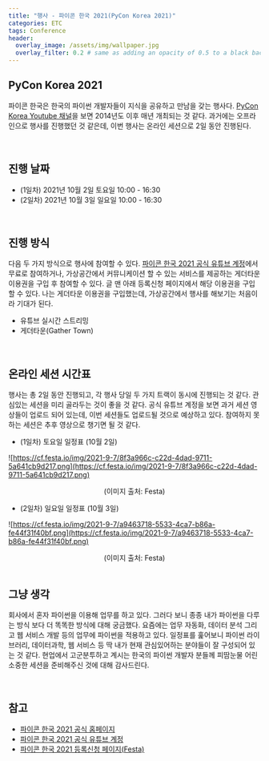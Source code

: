 ```yaml
---
title: "행사 - 파이콘 한국 2021(PyCon Korea 2021)"
categories: ETC
tags: Conference
header:
  overlay_image: /assets/img/wallpaper.jpg
  overlay_filter: 0.2 # same as adding an opacity of 0.5 to a black background
---
```


## PyCon Korea 2021

파이콘 한국은 한국의 파이썬 개발자들이 지식을 공유하고 만남을 갖는 행사다. [PyCon Korea Youtube 채널](https://www.youtube.com/c/PyConKRtube/playlists)을 보면 2014년도 이후 매년 개최되는 것 같다. 과거에는 오프라인으로 행사를 진행했던 것 같은데, 이번 행사는 온라인 세션으로 2일 동안 진행된다. 

<br>

## 진행 날짜

- (1일차) 2021년 10월 2일 토요일 10:00 - 16:30
- (2일차) 2021년 10월 3일 일요일 10:00 - 16:30

<br>

## 진행 방식

다음 두 가지 방식으로 행사에 참여할 수 있다. [파이콘 한국 2021 공식 유튜브 계정](https://www.youtube.com/PyConKRtube)에서 무료로 참여하거나, 가상공간에서 커뮤니케이션 할 수 있는 서비스를 제공하는 게더타운 이용권을 구입 후 참여할 수 있다. 글 맨 아래 등록신청 페이지에서 해당 이용권을 구입할 수 있다. 나는 게더타운 이용권을 구입했는데, 가상공간에서 행사를 해보기는 처음이라 기대가 된다.

- 유튜브 실시간 스트리밍
- 게더타운(Gather Town)

<br>

## 온라인 세션 시간표

행사는 총 2일 동안 진행되고, 각 행사 당일 두 가지 트랙이 동시에 진행되는 것 같다. 관심있는 세션을 미리 골라두는 것이 좋을 것 같다. 공식 유튜브 계정을 보면 과거 세션 영상들이 업로드 되어 있는데, 이번 세션들도 업로드될 것으로 예상하고 있다. 참여하지 못하는 세션은 추후 영상으로 챙기면 될 것 같다.

- (1일차) 토요일 일정표 (10월 2일)

![https://cf.festa.io/img/2021-9-7/8f3a966c-c22d-4dad-9711-5a641cb9d217.png](https://cf.festa.io/img/2021-9-7/8f3a966c-c22d-4dad-9711-5a641cb9d217.png)
<center>(이미지 출처: Festa)</center>

- (2일차) 일요일 일정표 (10월 3일)

![https://cf.festa.io/img/2021-9-7/a9463718-5533-4ca7-b86a-fe44f31f40bf.png](https://cf.festa.io/img/2021-9-7/a9463718-5533-4ca7-b86a-fe44f31f40bf.png)
<center>(이미지 출처: Festa)</center>

<br>

## 그냥 생각

회사에서 혼자 파이썬을 이용해 업무를 하고 있다. 그러다 보니 종종 내가 파이썬을 다루는 방식 보다 더 똑똑한 방식에 대해 궁금했다. 요즘에는 업무 자동화, 데이터 분석 그리고 웹 서비스 개발 등의 업무에 파이썬을 적용하고 있다. 일정표를 훑어보니 파이썬 라이브러리, 데이터과학, 웹 서비스 등 딱 내가 현재 관심있어하는 분야들이 잘 구성되어 있는 것 같다. 현업에서 고군분투하고 계시는 한국의 파이썬 개발자 분들께 피땀눈물 어린 소중한 세션을 준비해주신 것에 대해 감사드린다.

<br>

## 참고

- [파이콘 한국 2021 공식 홈페이지](https://2021.pycon.kr/)
- [파이콘 한국 2021 공식 유튜브 계정](https://www.youtube.com/PyConKRtube)
- [파이콘 한국 2021 등록신청 페이지(Festa)](https://festa.io/events/1788/)